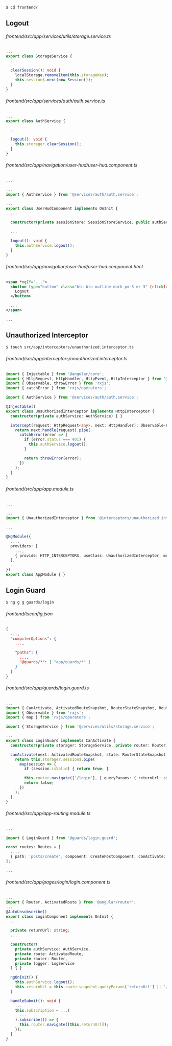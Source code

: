 ```bash
$ cd frontend/
```

## Logout

###### frontend/src/app/services/utils/storage.service.ts

```ts
...
export class StorageService {
  ...

  clearSession(): void {
    localStorage.removeItem(this.storageKey);
    this.session$.next(new Session());
  }
}

```

###### frontend/src/app/services/auth/auth.service.ts

```ts
...
export class AuthService {

  ...

  logout(): void {
    this.storager.clearSession();
  }
}

```

###### frontend/src/app/navigation/user-hud/user-hud.component.ts

```ts
...

...
import { AuthService } from '@services/auth/auth.service';

...
export class UserHudComponent implements OnInit {
  ...

  constructor(private sessionStore: SessionStoreService, public authService: AuthService) { }

  ...

  logout(): void {
    this.authService.logout();
  }
}

```

###### frontend/src/app/navigation/user-hud/user-hud.component.html

```xml
<span *ngIf="...">
  <button type="button" class="btn btn-outline-dark px-3 mr-3" (click)="logout()">
    Logout
  </button>

  ...
</span>

...

```

## Unauthorized Interceptor

```bash
$ touch src/app/interceptors/unauthorized.interceptor.ts
```

###### frontend/src/app/interceptors/unauthorized.interceptor.ts

```ts
import { Injectable } from '@angular/core';
import { HttpRequest, HttpHandler, HttpEvent, HttpInterceptor } from '@angular/common/http';
import { Observable, throwError } from 'rxjs';
import { catchError } from 'rxjs/operators';

import { AuthService } from '@services/auth/auth.service';

@Injectable()
export class UnauthorizedInterceptor implements HttpInterceptor {
  constructor(private authService: AuthService) { }

  intercept(request: HttpRequest<any>, next: HttpHandler): Observable<HttpEvent<any>> {
    return next.handle(request).pipe(
      catchError(error => {
        if (error.status === 401) {
          this.authService.logout();
        }

        return throwError(error);
      })
    );
  }
}

```

###### frontend/src/app/app.module.ts

```ts
...

...
import { UnauthorizedInterceptor } from '@interceptors/unauthorized.interceptor';

...

@NgModule({
  ...,
  providers: [
    ...,
    { provide: HTTP_INTERCEPTORS, useClass: UnauthorizedInterceptor, multi: true }
  ],
  ...
})
export class AppModule { }

```

## Login Guard

```bash
$ ng g g guards/login
```

###### frontend/tsconfig.json

```json
{
  ...,
  "compilerOptions": {
    ...,

    "paths": {
      ...,
      "@guards/*": [ "app/guards/*" ]
    }
  }
}

```

###### frontend/src/app/guards/login.guard.ts

```ts
...
import { CanActivate, ActivatedRouteSnapshot, RouterStateSnapshot, Router } from '@angular/router';
import { Observable } from 'rxjs';
import { map } from 'rxjs/operators';

import { StorageService } from '@services/utils/storage.service';

...
export class LoginGuard implements CanActivate {
  constructor(private storager: StorageService, private router: Router) { }

  canActivate(next: ActivatedRouteSnapshot, state: RouterStateSnapshot): Observable<boolean> {
    return this.storager.session$.pipe(
      map(session => {
        if (session.isValid) { return true; }

        this.router.navigate(['/login'], { queryParams: { returnUrl: state.url } });
        return false;
      })
    );
  }
}

```

###### frontend/src/app/app-routing.module.ts

```ts
...

import { LoginGuard } from '@guards/login.guard';

const routes: Routes = [
  ...,
  { path: 'posts/create', component: CreatePostComponent, canActivate: [LoginGuard] }
];

...

```

###### frontend/src/app/pages/login/login.component.ts

```ts
...
import { Router, ActivatedRoute } from '@angular/router';
...
@AutoUnsubscribe()
export class LoginComponent implements OnInit {
  ...

  private returnUrl: string;
  ...

  constructor(
    private authService: AuthService,
    private route: ActivatedRoute,
    private router: Router,
    private logger: LogService
  ) { }

  ngOnInit() {
    this.authService.logout();
    this.returnUrl = this.route.snapshot.queryParams['returnUrl'] || '/';
  }

  handleSubmit(): void {
    ...
    this.subscription = ...(
      ...
    ).subscribe(() => {
      this.router.navigate([this.returnUrl]);
    });
  }
}

```

